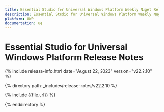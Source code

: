 ```yaml
---
title: Essential Studio for Universal Windows Platform Weekly Nuget Release Release Notes  
description: Essential Studio for Universal Windows Platform Weekly Nuget Release Release Notes  
platform: UWP
documentation: ug
---
```


# Essential Studio for Universal Windows Platform  Release Notes  

{% include release-info.html date="August 22, 2023"  version="v22.2.10" %} 

{% directory path: _includes/release-notes/v22.2.10 %}

{% include {{file.url}} %}

{% enddirectory %}